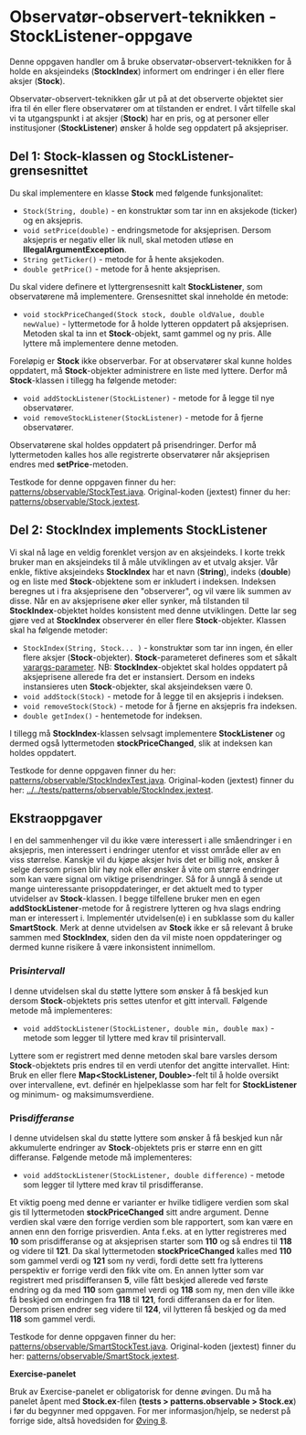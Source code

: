 # Observatør-observert-teknikken - StockListener-oppgave

Denne oppgaven handler om å bruke observatør-observert-teknikken for å holde en aksjeindeks (**StockIndex**) informert om endringer i én eller flere aksjer (**Stock**).

Observatør-observert-teknikken går ut på at det observerte objektet sier ifra til én eller flere observatører om at tilstanden er endret. I vårt tilfelle skal vi ta utgangspunkt i at aksjer (**Stock**) har en pris, og at personer eller institusjoner (**StockListener**) ønsker å holde seg oppdatert på aksjepriser.

## Del 1: Stock-klassen og StockListener-grensesnittet

Du skal implementere en klasse **Stock** med følgende funksjonalitet:

- `Stock(String, double)` - en konstruktør som tar inn en aksjekode (ticker) og en aksjepris.
- `void setPrice(double)` - endringsmetode for aksjeprisen. Dersom aksjepris er negativ eller lik null, skal metoden utløse en **IllegalArgumentException**.
- `String getTicker()` - metode for å hente aksjekoden.
- `double getPrice()` - metode for å hente aksjeprisen.

Du skal videre definere et lyttergrensesnitt kalt **StockListener**, som observatørene må implementere. Grensesnittet skal inneholde én metode:

- `void stockPriceChanged(Stock stock, double oldValue, double newValue)` - lyttermetode for å holde lytteren oppdatert på aksjeprisen. Metoden skal ta inn et **Stock**-objekt, samt gammel og ny pris. Alle lyttere må implementere denne metoden.

Foreløpig er **Stock** ikke observerbar. For at observatører skal kunne holdes oppdatert, må **Stock**-objekter administrere en liste med lyttere. Derfor må **Stock**-klassen i tillegg ha følgende metoder:

- `void addStockListener(StockListener)` - metode for å legge til nye observatører.
- `void removeStockListener(StockListener)` - metode for å fjerne observatører.

Observatørene skal holdes oppdatert på prisendringer. Derfor må lyttermetoden kalles hos alle registrerte observatører når aksjeprisen endres med **setPrice**-metoden.

Testkode for denne oppgaven finner du her: [patterns/observable/StockTest.java](../../tests/patterns/observable/StockTest.java). Original-koden (jextest) finner du her: [patterns/observable/Stock.jextest](../../tests/patterns/observable/Stock.jextest).

## Del 2: StockIndex implements StockListener

Vi skal nå lage en veldig forenklet versjon av en aksjeindeks. I korte trekk bruker man en aksjeindeks til å måle utviklingen av et utvalg aksjer. Vår enkle, fiktive aksjeindeks **StockIndex** har et navn (**String**), indeks (**double**) og en liste med **Stock**-objektene som er inkludert i indeksen. Indeksen beregnes ut i fra aksjeprisene den "observerer", og vil være lik summen av disse. Når en av aksjeprisene øker eller synker, må tilstanden til **StockIndex**-objektet holdes konsistent med denne utviklingen. Dette lar seg gjøre ved at **StockIndex** observerer én eller flere **Stock**-objekter. Klassen skal ha følgende metoder:

- `StockIndex(String, Stock... )` - konstruktør som tar inn ingen, én eller flere aksjer (**Stock**-objekter). **Stock**-parameteret defineres som et såkalt [varargs-parameter](https://www.ntnu.no/wiki/display/tdt4100/Varargs+-+variabelt+antall+argumenter). NB: **StockIndex**-objektet skal holdes oppdatert på aksjeprisene allerede fra det er instansiert. Dersom en indeks instansieres uten **Stock**-objekter, skal aksjeindeksen være 0.
- `void addStock(Stock)` - metode for å legge til en aksjepris i indeksen.
- `void removeStock(Stock)` - metode for å fjerne en aksjepris fra indeksen.
- `double getIndex()` - hentemetode for indeksen.

I tillegg må **StockIndex**-klassen selvsagt implementere **StockListener** og dermed også lyttermetoden **stockPriceChanged**, slik at indeksen kan holdes oppdatert.

Testkode for denne oppgaven finner du her: [patterns/observable/StockIndexTest.java](../../tests/patterns/observable/StockIndexTest.java). Original-koden (jextest) finner du her: [../../tests/patterns/observable/StockIndex.jextest](../../tests/patterns/observable/StockIndex.jextest).

## Ekstraoppgaver

I en del sammenhenger vil du ikke være interessert i alle småendringer i en aksjepris, men interessert i endringer utenfor et visst område eller av en viss størrelse. Kanskje vil du kjøpe aksjer hvis det er billig nok, ønsker å selge dersom prisen blir høy nok eller ønsker å vite om større endringer som kan være signal om viktige prisendringer. Så for å unngå å sende ut mange uinteressante prisoppdateringer, er det aktuelt med to typer utvidelser av **Stock**-klassen. I begge tilfellene bruker men en egen **addStockListener**-metode for å registrere lytteren og hva slags endring man er interessert i. Implementér utvidelsen(e) i en subklasse som du kaller **SmartStock**. Merk at denne utvidelsen av **Stock** ikke er så relevant å bruke sammen med **StockIndex**, siden den da vil miste noen oppdateringer og dermed kunne risikere å være inkonsistent innimellom.

### Pris*intervall*

I denne utvidelsen skal du støtte lyttere som ønsker å få beskjed kun dersom **Stock**-objektets pris settes utenfor et gitt intervall. Følgende metode må implementeres:

- `void addStockListener(StockListener, double min, double max)` - metode som legger til lyttere med krav til prisintervall.

Lyttere som er registrert med denne metoden skal bare varsles dersom **Stock**-objektets pris endres til en verdi utenfor det angitte intervallet. Hint: Bruk en eller flere **Map<StockListener, Double>**-felt til å holde oversikt over intervallene, evt. definér en hjelpeklasse som har felt for **StockListener** og minimum- og maksimumsverdiene.

### Pris*differanse*

I denne utvidelsen skal du støtte lyttere som ønsker å få beskjed kun når akkumulerte endringer av **Stock**-objektets pris er større enn en gitt differanse. Følgende metode må implementeres:

- `void addStockListener(StockListener, double difference)` - metode som legger til lyttere med krav til prisdifferanse.

Et viktig poeng med denne er varianter er hvilke tidligere verdien som skal gis til lyttermetoden **stockPriceChanged** sitt andre argument. Denne verdien skal være den forrige verdien som ble rapportert, som kan være en annen enn den forrige prisverdien. Anta f.eks. at en lytter registreres med **10** som prisdifferanse og at aksjeprisen starter som **110** og så endres til **118** og videre til **121**. Da skal lyttermetoden **stockPriceChanged** kalles med **110** som gammel verdi og **121** som ny verdi, fordi dette sett fra lytterens perspektiv er forrige verdi den fikk vite om. En annen lytter som var registrert med prisdifferansen **5**, ville fått beskjed allerede ved første endring og da med **110** som gammel verdi og **118** som ny, men den ville ikke få beskjed om endringen fra **118** til **121**, fordi differansen da er for liten. Dersom prisen endrer seg videre til **124**, vil lytteren få beskjed og da med **118** som gammel verdi.

Testkode for denne oppgaven finner du her: [patterns/observable/SmartStockTest.java](../../tests/patterns/observable/SmartStockTest.java). Original-koden (jextest) finner du her: [patterns/observable/SmartStock.jextest](../../tests/patterns/observable/SmartStock.jextest).

**Exercise-panelet**

Bruk av Exercise-panelet er obligatorisk for denne øvingen. Du må ha panelet åpent med **Stock.ex**-filen **(tests > patterns.observable > Stock.ex**) i før du begynner med oppgaven. For mer informasjon/hjelp, se nederst på forrige side, altså hovedsiden for [Øving 8](./README.md).
